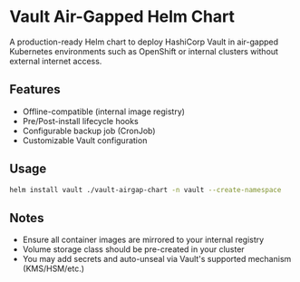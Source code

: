 # Vault Air-Gapped Helm Chart

A production-ready Helm chart to deploy HashiCorp Vault in air-gapped Kubernetes environments such as OpenShift or internal clusters without external internet access.

## Features
- Offline-compatible (internal image registry)
- Pre/Post-install lifecycle hooks
- Configurable backup job (CronJob)
- Customizable Vault configuration

## Usage
```bash
helm install vault ./vault-airgap-chart -n vault --create-namespace
```

## Notes
- Ensure all container images are mirrored to your internal registry
- Volume storage class should be pre-created in your cluster
- You may add secrets and auto-unseal via Vault's supported mechanism (KMS/HSM/etc.)